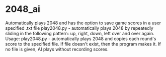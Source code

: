 # 2048_ai
Automatically plays 2048 and has the option to save game scores in a user specified .txt file
play2048.py - automatically plays 2048 by repeatedly sliding in the following pattern: up, right, down, left over and over again. Usage: play2048.py <file> - automatically plays 2048 and copies each round's score to the specified file.  If file doesn't exist, then the program makes it.  If no file is given, AI plays without recording scores. 

